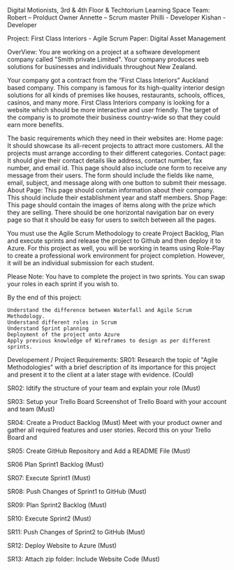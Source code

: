 Digital Motionists, 3rd & 4th Floor & Techtorium Learning Space
Team:
Robert – Prolduct Owner
Annette – Scrum master
Philli - Developer
Kishan - Developer

Project: First Class Interiors - Agile Scrum
Paper: Digital Asset Management 

OverView:
You are working on a project at a software development company called "Smith private Limited". Your company produces web solutions for businesses and individuals throughout New Zealand.

Your company got a contract from the “First Class Interiors” Auckland based company. This company is famous for its high-quality interior design solutions for all kinds of premises like houses, restaurants, schools, offices, casinos, and many more. First Class Interiors company is looking for a website which should be more interactive and user friendly. The target of the company is to promote their business country-wide so that they could earn more benefits.

The basic requirements which they need in their websites are:​​​​​​​
    Home page: It should showcase its all-recent projects to attract more customers. All the projects must arrange according to their different categories.
    Contact page: It should give their contact details like address, contact number, fax number, and email id. This page should also include one form to receive any      message from their users. The form should include the fields like name, email, subject, and message along with one button to submit their message.
    About Page: This page should contain information about their company. This should include their establishment year and staff members.
    Shop Page: This page should contain the images of items along with the prize which they are selling.
    There should be one horizontal navigation bar on every page so that it should be easy for users to switch between all the pages.

You must use the Agile Scrum Methodology to create Project Backlog, Plan and execute sprints and release the project to Github and then deploy it to Azure. 
For this project as well,  you will be working in teams using Role-Play to create a professional work environment for project completion. However, it will be an individual submission for each student. 

Please Note: You have to complete the project in two sprints. You can swap your roles in each sprint if you wish to. 

By the end of this project: 

    Understand the difference between Waterfall and Agile Scrum Methodology. 
    Understand different roles in Scrum
    Understand Sprint planning
    Deployment of the project onto Azure
    Apply previous knowledge of Wireframes to design as per different sprints. 

Developement / Project Requirements:
SR01: Research the topic of "Agile Methodologies" with a brief description of its importance for this project and present it to the client at a later stage with evidence. (Could)

SR02: Idtify the structure of your team and explain your role (Must)

SR03:	Setup your Trello Board	Screenshot of Trello Board with your account and team	(Must)

SR04: Create a Product Backlog (Must)
       Meet with your product owner and gather all required features and user stories.
       Record this on your Trello Board and
       
SR05:	Create GitHub Repository and Add a README File (Must)

SR06	Plan Sprint1 Backlog (Must)

SR07:	Execute Sprint1	(Must)

SR08:	Push Changes of Sprint1 to GitHub	(Must)

SR09:	Plan Sprint2 Backlog	(Must)
	
SR10:	Execute Sprint2	(Must)

SR11:	Push Changes of Sprint2 to GitHub	(Must)

SR12:	Deploy Website to Azure (Must)

SR13:	Attach zip folder: Include Website Code (Must)



